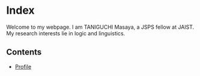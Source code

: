 # Index

Welcome to my webpage. I am TANIGUCHI Masaya, a JSPS fellow at JAIST. <br>
My research interests lie in logic and linguistics.

## Contents

- [Profile](./#/page/profile.md)